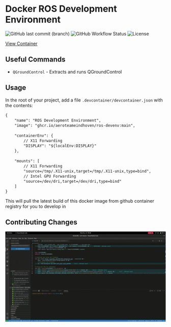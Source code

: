 # Docker ROS Development Environment

![GitHub last commit (branch)](https://img.shields.io/github/last-commit/aeroteameindhoven/ros-devenv/main)
![GitHub Workflow Status](https://img.shields.io/github/workflow/status/aeroteameindhoven/ros-devenv/Docker)
![License](https://img.shields.io/github/license/aeroteameindhoven/ros-devenv)

[View Container](https://github.com/aeroteameindhoven/ros-devenv/pkgs/container/ros-devenv)

## Useful Commands

-   `QGroundControl` - Extracts and runs QGroundControl

## Usage

In the root of your project, add a file
`.devcontainer/devcontainer.json` with the contents:

```jsonc
{
    "name": "ROS Development Environment",
    "image": "ghcr.io/aeroteameindhoven/ros-devenv:main",

    "containerEnv": {
        // X11 Forwarding
        "DISPLAY": "${localEnv:DISPLAY}"
    },

    "mounts": [
        // X11 Forwarding
        "source=/tmp/.X11-unix,target=/tmp/.X11-unix,type=bind",
        // Intel GPU Forwarding
        "source=/dev/dri,target=/dev/dri,type=bind"
    ]
}
```

This will pull the latest build of this docker image from github container registry
for you to develop in

## Contributing Changes

![Video demonstrating how to correctly create a new branch for a PR](.github/how-to-pr-branch.gif)
